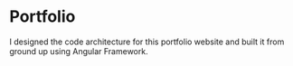 # Portfolio
I designed the code architecture for this portfolio website and built it from ground up using Angular Framework.
